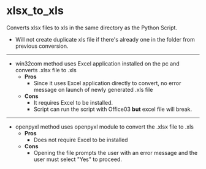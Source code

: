 # xlsx_to_xls

Converts xlsx files to xls in the same directory as the Python Script.
  - Will not create duplicate xls file if there's already one in the folder from previous conversion.

------------------------------------------
* win32com method uses Excel application installed on the pc and converts .xlsx file to .xls
  - **Pros**
      - Since it uses Excel application directly to convert, no error message on launch of newly generated .xls file
  - **Cons**
      - It requires Excel to be installed. 
      - Script can run the script with Office03 **but** excel file will break. 
     
------------------------------------------

* openpyxl method uses openpyxl module to convert the .xlsx file to .xls
  - **Pros**
      - Does not require Excel to be installed
  - **Cons**
      - Opening the file prompts the user with an error message and the user must select "Yes" to proceed.
